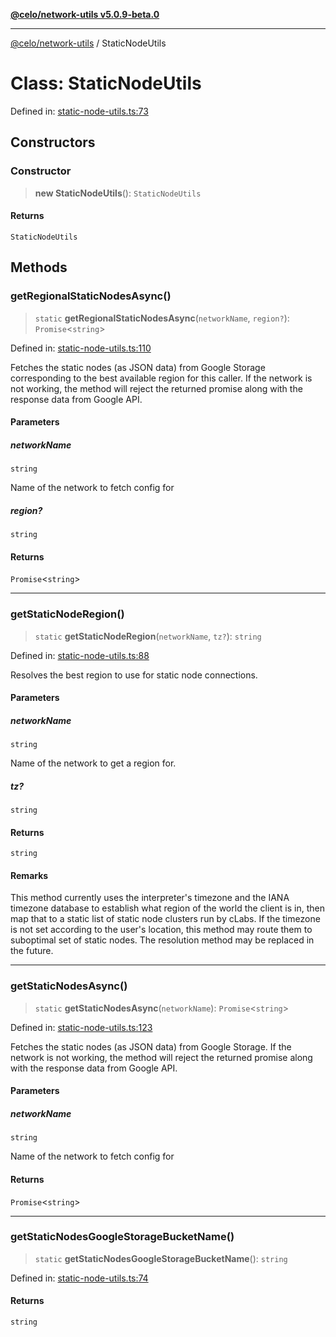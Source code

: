 [**@celo/network-utils v5.0.9-beta.0**](../README.md)

***

[@celo/network-utils](../README.md) / StaticNodeUtils

# Class: StaticNodeUtils

Defined in: [static-node-utils.ts:73](https://github.com/celo-org/developer-tooling/blob/master/packages/sdk/network-utils/src/static-node-utils.ts#L73)

## Constructors

### Constructor

> **new StaticNodeUtils**(): `StaticNodeUtils`

#### Returns

`StaticNodeUtils`

## Methods

### getRegionalStaticNodesAsync()

> `static` **getRegionalStaticNodesAsync**(`networkName`, `region?`): `Promise`\<`string`\>

Defined in: [static-node-utils.ts:110](https://github.com/celo-org/developer-tooling/blob/master/packages/sdk/network-utils/src/static-node-utils.ts#L110)

Fetches the static nodes (as JSON data) from Google Storage corresponding
to the best available region for this caller.
If the network is not working, the method will reject the returned promise
along with the response data from Google API.

#### Parameters

##### networkName

`string`

Name of the network to fetch config for

##### region?

`string`

#### Returns

`Promise`\<`string`\>

***

### getStaticNodeRegion()

> `static` **getStaticNodeRegion**(`networkName`, `tz?`): `string`

Defined in: [static-node-utils.ts:88](https://github.com/celo-org/developer-tooling/blob/master/packages/sdk/network-utils/src/static-node-utils.ts#L88)

Resolves the best region to use for static node connections.

#### Parameters

##### networkName

`string`

Name of the network to get a region for.

##### tz?

`string`

#### Returns

`string`

#### Remarks

This method currently uses the interpreter's timezone and the
IANA timezone database to establish what region of the world the client is
in, then map that to a static list of static node clusters run by cLabs.
If the timezone is not set according to the user's location, this method
may route them to suboptimal set of static nodes. The resolution method
may be replaced in the future.

***

### getStaticNodesAsync()

> `static` **getStaticNodesAsync**(`networkName`): `Promise`\<`string`\>

Defined in: [static-node-utils.ts:123](https://github.com/celo-org/developer-tooling/blob/master/packages/sdk/network-utils/src/static-node-utils.ts#L123)

Fetches the static nodes (as JSON data) from Google Storage.
If the network is not working, the method will reject the returned promise
along with the response data from Google API.

#### Parameters

##### networkName

`string`

Name of the network to fetch config for

#### Returns

`Promise`\<`string`\>

***

### getStaticNodesGoogleStorageBucketName()

> `static` **getStaticNodesGoogleStorageBucketName**(): `string`

Defined in: [static-node-utils.ts:74](https://github.com/celo-org/developer-tooling/blob/master/packages/sdk/network-utils/src/static-node-utils.ts#L74)

#### Returns

`string`
